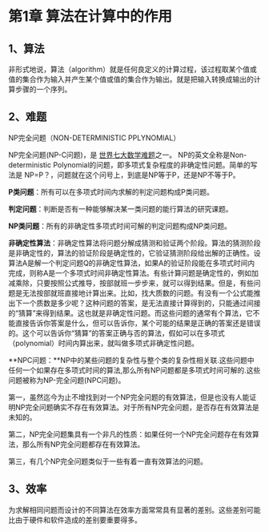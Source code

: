 # 第1章 算法在计算中的作用

## 1、算法

非形式地说，算法（algorithm）就是任何良定义的计算过程，该过程取某个值或值的集合作为输入并产生某个值或值的集合作为输出。就是把输入转换成输出的计算步骤的一个序列。

## 2、难题

NP完全问题（NON-DETERMINISTIC PPLYNOMIAL）

 NP完全问题\(NP-C问题\)，是 [世界七大数学难题](https://baike.baidu.com/item/%E4%B8%96%E7%95%8C%E4%B8%83%E5%A4%A7%E6%95%B0%E5%AD%A6%E9%9A%BE%E9%A2%98/9388677)之一。 NP的英文全称是Non-deterministic Polynomial的问题，即多项式复杂程度的非确定性问题。简单的写法是 NP=P？，问题就在这个问号上，到底是NP等于P，还是NP不等于P。

**P类问题**：所有可以在多项式时间内求解的判定问题构成P类问题。

**判定问题**：判断是否有一种能够解决某一类问题的能行算法的研究课题。

**NP类问题**：所有的非确定性多项式时间可解的判定问题构成NP类问题。

**非确定性算法**：非确定性算法将问题分解成猜测和验证两个阶段。算法的猜测阶段是非确定性的，算法的验证阶段是确定性的，它验证猜测阶段给出解的正确性。设算法A是解一个判定问题Q的非确定性算法，如果A的验证阶段能在多项式时间内完成，则称A是一个多项式时间非确定性算法。有些计算问题是确定性的，例如加减乘除，只要按照公式推导，按部就班一步步来，就可以得到结果。但是，有些问题是无法按部就班直接地计算出来。比如，找大质数的问题。有没有一个公式能推出下一个质数是多少呢？这种问题的答案，是无法直接计算得到的，只能通过间接的“猜算”来得到结果。这也就是非确定性问题。而这些问题的通常有个算法，它不能直接告诉你答案是什么，但可以告诉你，某个可能的结果是正确的答案还是错误的。这个可以告诉你“猜算”的答案正确与否的算法，假如可以在多项式（polynomial）时间内算出来，就叫做多项式非确定性问题。

**NPC问题：**NP中的某些问题的复杂性与整个类的复杂性相关联.这些问题中任何一个如果存在多项式时间的算法,那么所有NP问题都是多项式时间可解的.这些问题被称为NP-完全问题\(NPC问题\)。

第一，虽然迄今为止不增找到对一个NP完全问题的有效算法，但是也没有人能证明NP完全问题确实不存在有效算法。对于所有NP完全问题，是否存在有效算法是未知的。

第二，NP完全问题集具有一个非凡的性质：如果任何一个NP完全问题存在有效算法，那么所有NP完全问题都存在有效算法。

第三，有几个NP完全问题类似于一些有着一直有效算法的问题。

## 3、效率

为求解相同问题而设计的不同算法在效率方面常常具有显著的差别。这些差别可能比由于硬件和软件造成的差别要重要得多。




